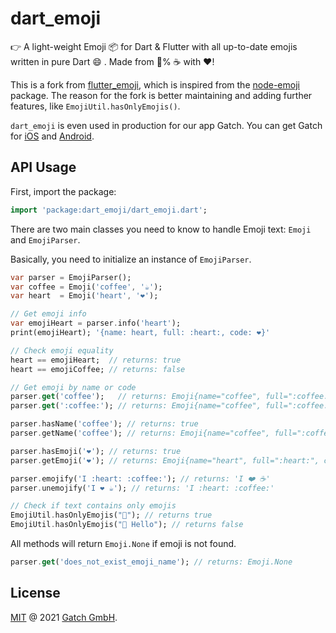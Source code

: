 # dart_emoji

👉 A light-weight Emoji 📦 for Dart & Flutter with all up-to-date emojis written in pure Dart 😄 . Made from 💯% ☕ with ❤️!

This is a fork from [flutter_emoji](https://pub.dev/packages/flutter_emoji), which is inspired from the [node-emoji](https://github.com/omnidan/node-emoji) package. The reason for the fork is better maintaining and adding further features, like `EmojiUtil.hasOnlyEmojis()`.

`dart_emoji` is even used in production for our app Gatch. You can get Gatch for [iOS](https://gatch.fun/ios) and [Android](https://gatch.fun/android).

## API Usage

First, import the package:

```dart
import 'package:dart_emoji/dart_emoji.dart';
```

There are two main classes you need to know to handle Emoji text: `Emoji` and `EmojiParser`.

Basically, you need to initialize an instance of `EmojiParser`.

```dart
var parser = EmojiParser();
var coffee = Emoji('coffee', '☕');
var heart  = Emoji('heart', '❤️');

// Get emoji info
var emojiHeart = parser.info('heart');
print(emojiHeart); '{name: heart, full: :heart:, code: ❤️}'

// Check emoji equality
heart == emojiHeart;  // returns: true
heart == emojiCoffee; // returns: false

// Get emoji by name or code
parser.get('coffee');   // returns: Emoji{name="coffee", full=":coffee:", code="☕"}
parser.get(':coffee:'); // returns: Emoji{name="coffee", full=":coffee:", code="☕"}

parser.hasName('coffee'); // returns: true
parser.getName('coffee'); // returns: Emoji{name="coffee", full=":coffee:", code="☕"}

parser.hasEmoji('❤️'); // returns: true
parser.getEmoji('❤️'); // returns: Emoji{name="heart", full=":heart:", code="❤️"}

parser.emojify('I :heart: :coffee:'); // returns: 'I ❤️ ☕'
parser.unemojify('I ❤️ ☕'); // returns: 'I :heart: :coffee:'

// Check if text contains only emojis
EmojiUtil.hasOnlyEmojis("👋"); // returns true
EmojiUtil.hasOnlyEmojis("👋 Hello"); // returns false
```

All methods will return `Emoji.None` if emoji is not found.

```dart
parser.get('does_not_exist_emoji_name'); // returns: Emoji.None
```

## License

[MIT](LICENSE.md) @ 2021 [Gatch GmbH](https://gatch.fun).
